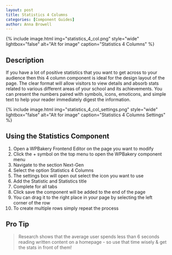 ```yaml
---
layout: post
title: Statistics 4 Columns
categories: [Component Guides]
author: Anna Browell
---
```

{% include image.html img="statistics_4_col.png" style="wide" lightbox="false" alt="Alt for image" caption="Statistics 4 Columns" %}


## Description

If you have a lot of positive statistics that you want to get across to your audience then this 4 column component is ideal for the design layout of the page. The clear format will allow visitors to view details and absorb stats related to various different areas of your school and its achievements. You can present the numbers paired with symbols, icons, emoticons, and simple text to help your reader immediately digest the information.

{% include image.html img="statistics_4_col_settings.png" style="wide" lightbox="false" alt="Alt for image" caption="Statistics 4 Columns Settings" %}


## Using the Statistics Component


1. Open a WPBakery Frontend Editor on the page you want to modify
2. Click the + symbol on the top menu to open the WPBakery component menu
3. Navigate to the section Next-Gen
4. Select the option Statistics 4 Columns
5. The settings box will open out select the icon you want to use
6. Add the Statistic and Statistics title
7. Complete for all tabs
8. Click save the component will be added to the end of the page
9. You can drag it to the right place in your page by selecting the left corner of the row
10. To create multiple rows simply repeat the process



## Pro Tip
> Research shows that the average user spends less than 6 seconds reading written content on a homepage - so use that time wisely & get the stats in front of them!

